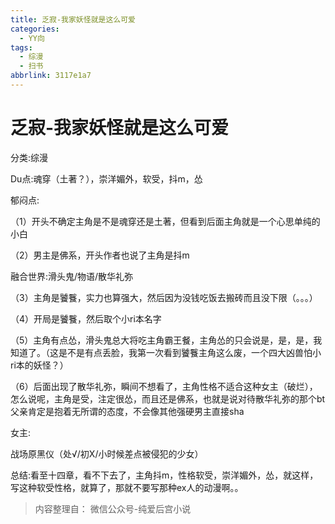 ```yaml
---
title: 乏寂-我家妖怪就是这么可爱
categories:
  - YY向
tags:
  - 综漫
  - 扫书
abbrlink: 3117e1a7
---
```

# 乏寂-我家妖怪就是这么可爱
分类:综漫

Du点:魂穿（土著？），崇洋媚外，软受，抖m，怂

郁闷点:

（1）开头不确定主角是不是魂穿还是土著，但看到后面主角就是一个心思单纯的小白

（2）男主是佛系，开头作者也说了主角是抖m

融合世界:滑头鬼/物语/散华礼弥

（3）主角是饕餮，实力也算强大，然后因为没钱吃饭去搬砖而且没下限（。。。）

（4）开局是饕餮，然后取个小ri本名字

（5）主角有点怂，滑头鬼总大将吃主角霸王餐，主角怂的只会说是，是，是，我知道了。（这是不是有点丢脸，我第一次看到饕餮主角这么废，一个四大凶兽怕小ri本的妖怪？）

（6）后面出现了散华礼弥，瞬间不想看了，主角性格不适合这种女主（破烂），怎么说呢，主角是受，注定很怂，而且还是佛系，也就是说对待散华礼弥的那个bt父亲肯定是抱着无所谓的态度，不会像其他强硬男主直接sha

女主:

战场原黑仪（处√/初X/小时候差点被侵犯的少女）

总结:看至十四章，看不下去了，主角抖m，性格软受，崇洋媚外，怂，就这样，写这种软受性格，就算了，那就不要写那种ex人的动漫啊。。


> 内容整理自： 微信公众号-纯爱后宫小说